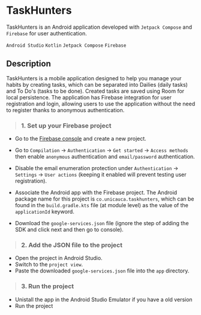 # TaskHunters
TaskHunters is an Android application developed with `Jetpack Compose` and `Firebase` for user authentication.

`Android Studio` `Kotlin` `Jetpack Compose` `Firebase`

## Description
TaskHunters is a mobile application designed to help you manage your habits by creating tasks, which can be separated into Dailies (daily tasks) and To Do's (tasks to be done). Created tasks are saved using Room for local persistence. The application has Firebase integration for user registration and login, allowing users to use the application without the need to register thanks to anonymous authentication.

>### 1. Set up your Firebase project
   - Go to the [Firebase console](https://console.firebase.google.com/u/0/) and create a new project.
   - Go to `Compilation` -> `Authentication` -> `Get started` -> `Access methods` then enable `anonymous` authentication and `email/password` authentication.
   - Disable the email enumeration protection under `Authentication` -> `Settings` -> `User actions`  (keeping it enabled will prevent testing user registration).
   - Associate the Android app with the Firebase project. The Android package name for this project is `co.unicauca.taskhunters`, which can be found in the `build.gradle.kts` file (at module level) as the value of the `applicationId` keyword.
   
   - Download the `google-services.json` file (ignore the step of adding the SDK and click next and then go to console).

>### 2. Add the JSON file to the project
   - Open the project in Android Studio.
   - Switch to the `project view`.
   - Paste the downloaded `google-services.json` file into the `app` directory.

>### 3. Run the project
   - Unistall the app in the Android Studio Emulator if you have a old version
   - Run the project
